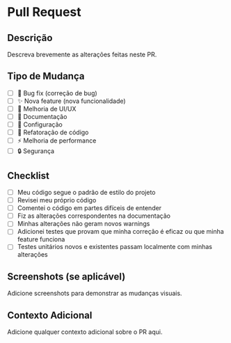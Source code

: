 # Pull Request

## Descrição
Descreva brevemente as alterações feitas neste PR.

## Tipo de Mudança
- [ ] 🐛 Bug fix (correção de bug)
- [ ] ✨ Nova feature (nova funcionalidade)
- [ ] 💄 Melhoria de UI/UX
- [ ] 📝 Documentação
- [ ] 🔧 Configuração
- [ ] 🎨 Refatoração de código
- [ ] ⚡ Melhoria de performance
- [ ] 🔒 Segurança

## Checklist
- [ ] Meu código segue o padrão de estilo do projeto
- [ ] Revisei meu próprio código
- [ ] Comentei o código em partes difíceis de entender
- [ ] Fiz as alterações correspondentes na documentação
- [ ] Minhas alterações não geram novos warnings
- [ ] Adicionei testes que provam que minha correção é eficaz ou que minha feature funciona
- [ ] Testes unitários novos e existentes passam localmente com minhas alterações

## Screenshots (se aplicável)
Adicione screenshots para demonstrar as mudanças visuais.

## Contexto Adicional
Adicione qualquer contexto adicional sobre o PR aqui.